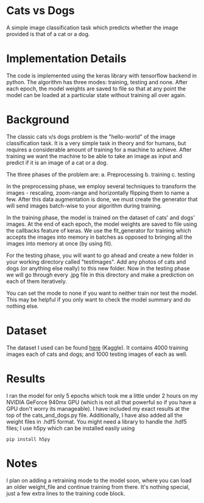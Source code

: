 # Cats vs Dogs
A simple image classification task which predicts whether the image provided is that of a cat or a dog.

# Implementation Details
The code is implemented using the keras library with tensorflow backend in python. 
The algorithm has three modes: training, testing and none. After each epoch, the model weights are saved to file so that at any point the model can be loaded at a particular state without training all over again.

# Background

The classic cats v/s dogs problem is the "hello-world" of the image classification task. It is a very simple task in theory and for humans, but requires a considerable amount of training for a machine to achieve. After training we want the machine to be able to take an image as input and predict if it is an image of a cat or a dog. 

The three phases of the problem are:
  a. Preprocessing
  b. training
  c. testing

In the preprocessing phase, we employ several techniques to transform the images - rescaling, zoom-range and horizontally flipping them to name a few. After this data augmentation is done, we must create the generator that will send images batch-wise to your algorithm during training.

In the training phase, the model is trained on the dataset of cats' and dogs' images. At the end of each epoch, the model weights are saved to file using the callbacks feature of keras. We use the fit_generator for training which accepts the images into memory in batches as opposed to bringing all the images into memory at once (by using fit). 

For the testing phase, you will want to go ahead and create a new folder in your working directory called "testImages". Add any photos of cats and dogs (or anything else really) to this new folder. Now in the testing phase we will go through every .jpg file in this directory and make a prediction on each of them iteratively.

You can set the mode to none if you want to neither train nor test the model. This may be helpful if you only want to check the model summary and do nothing else. 

# Dataset
The dataset I used can be found [here](https://www.kaggle.com/chetankv/dogs-cats-images) (Kaggle). It contains 4000 training images each of cats and dogs; and 1000 testing images of each as well. 

# Results
I ran the model for only 5 epochs which took me a little under 2 hours on my NVIDIA GeForce 940mx GPU (which is not all that powerful so if you have a GPU don't worry its manageable). I have included my exact results at the top of the cats_and_dogs.py file. Additionally, I have also added all the weight files in .hdf5 format. You might need a library to handle the .hdf5 files; I use h5py which can be installed easily using 

`pip install h5py`

# Notes
I plan on adding a retraining mode to the model soon, where you can load an older weight_file and continue training from there. It's nothing special, just a few extra lines to the training code block. 
